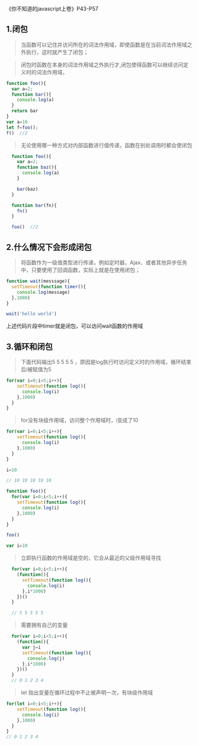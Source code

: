 《你不知道的javascript上卷》P43-P57
## 1.闭包
  > 当函数可以记住并访问所在的词法作用域，即使函数是在当前词法作用域之外执行，这时就产生了闭包；

  >闭包时函数在本身的词法作用域之外执行才,闭包使得函数可以继续访问定义时的词法作用域，
```javascript
function foo(){
  var a=2;
  function bar(){
    console.log(a)
  }
  return bar
}
var a=10
let f=foo();
f()  //2
```
> 无论使用哪一种方式对内部函数进行值传递，函数在别处调用时都会使闭包
```javascript
  function foo(){
    var a=2;
    function baz(){
      console.log(a)
    }

    bar(baz)
  }

  function bar(fn){
    fn()
  }

  foo()  //2
```

## 2.什么情况下会形成闭包
> 将函数作为一级值类型进行传递，例如定时器，Ajax、或者其他异步任务中，只要使用了回调函数，实际上就是在使用闭包；
```javascript
function wait(messsage){
  setTimeout(function timer(){
    console.log(message)
  },1000)
}

wait('hello world')

```
上述代码片段中timer就是闭包，可以访问wait函数的作用域

## 3.循环和闭包

>下面代码输出5 5 5 5 5 ，原因是log执行时访问定义时的作用域，循环结束后i被赋值为5
```javascript
for(var i=0;i<5;i++){
    setTimeout(function log(){
      console.log(i)
    },1000)
  }
}

```
>for没有块级作用域，访问整个作用域时，i变成了10
```javascript
for(var i=0;i<5;i++){
    setTimeout(function log(){
      console.log(i)
    },1000)
  }
}

i=10

// 10 10 10 10 10
```

```javascript
function foo(){
  for(var i=0;i<5;i++){
    setTimeout(function log(){
      console.log(i)
    },1000)
  }
}

foo()

var i=10

```
> 立即执行函数的作用域是空的，它会从最近的父级作用域寻找
```javascript
  for(var i=0;i<5;i++){
    (function(){
      setTimeout(function log(){
        console.log(i)
      },i*1000)
    })()
  }

  // 5 5 5 5 5
```
>需要拥有自己的变量
```javascript
  for(var i=0;i<5;i++){
    (function(){
      var j=i
      setTimeout(function log(){
        console.log(j)
      },i*1000)
    })()
  }
  // 0 1 2 3 4
```
> let 指出变量在循环过程中不止被声明一次，有块级作用域
```javascript
for(let i=0;i<5;i++){
    setTimeout(function log(){
      console.log(i)
    },1000)
  }
}
// 0 1 2 3 4
```